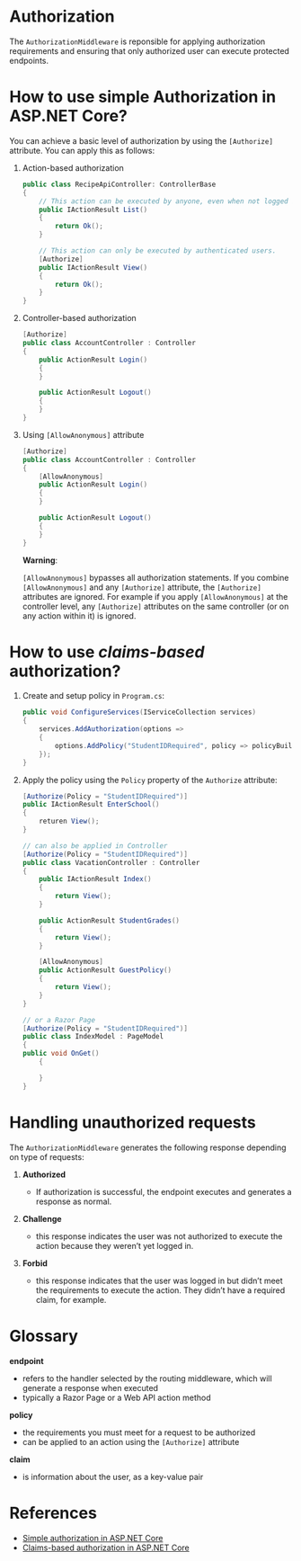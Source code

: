 # Authorization

The `AuthorizationMiddleware` is reponsible for applying authorization requirements and ensuring that only authorized user can execute protected endpoints.

# How to use simple Authorization in ASP.NET Core?

You can achieve a basic level of authorization by using the `[Authorize]` attribute. You can apply this as follows:

1. Action-based authorization

    ```C#
    public class RecipeApiController: ControllerBase
    {
        // This action can be executed by anyone, even when not logged in.
        public IActionResult List()
        {
            return Ok();
        }

        // This action can only be executed by authenticated users.
        [Authorize]
        public IActionResult View()
        {
            return Ok();
        }
    }
    ```

2. Controller-based authorization

    ```C#
    [Authorize]
    public class AccountController : Controller
    {
        public ActionResult Login()
        {
        }

        public ActionResult Logout()
        {
        }
    }
    ```

3. Using `[AllowAnonymous]` attribute

    ```C#
    [Authorize]
    public class AccountController : Controller
    {
        [AllowAnonymous]
        public ActionResult Login()
        {
        }

        public ActionResult Logout()
        {
        }
    }
    ```

    **Warning**:

    `[AllowAnonymous]` bypasses all authorization statements. If you combine `[AllowAnonymous]` and any `[Authorize]` attribute, the `[Authorize]` attributes are ignored. For example if you apply `[AllowAnonymous]` at the controller level, any `[Authorize]` attributes on the same controller (or on any action within it) is ignored.

# How to use _claims-based_ authorization?

1. Create and setup policy in `Program.cs`:

    ```C#
    public void ConfigureServices(IServiceCollection services)
    {
        services.AddAuthorization(options =>
        {
            options.AddPolicy("StudentIDRequired", policy => policyBuilder.RequireClaim("StudentID"));
        });
    }
    ```

2. Apply the policy using the `Policy` property of the `Authorize` attribute:

    ```C#
    [Authorize(Policy = "StudentIDRequired")]
    public IActionResult EnterSchool()
    {
        returen View();
    }

    // can also be applied in Controller
    [Authorize(Policy = "StudentIDRequired")]
    public class VacationController : Controller
    {
        public IActionResult Index()
        {
            return View();
        }

        public ActionResult StudentGrades()
        {
            return View();
        }

        [AllowAnonymous]
        public ActionResult GuestPolicy()
        {
            return View();
        }
    }

    // or a Razor Page
    [Authorize(Policy = "StudentIDRequired")]
    public class IndexModel : PageModel
    {
    public void OnGet()
        {

        }
    }
    ```


# Handling unauthorized requests

The `AuthorizationMiddleware` generates the following response depending on type of requests:

1. **Authorized**
    - If authorization is successful, the endpoint executes and generates a response as normal.

2. **Challenge**
    - this response indicates the user was not authorized to execute the
action because they weren’t yet logged in.

3. **Forbid**
    - this response indicates that the user was logged in but didn’t meet the
requirements to execute the action. They didn’t have a required claim, for
example.

# Glossary

**endpoint**
- refers to the handler selected by the routing middleware, which will generate a response when executed
- typically a Razor Page or a Web API action method

**policy**
- the requirements you must meet for a request to be authorized
- can be applied to an action using the `[Authorize]` attribute

**claim**
- is information about the user, as a key-value pair

# References
- [Simple authorization in ASP.NET Core](https://docs.microsoft.com/en-us/aspnet/core/security/authorization/simple?view=aspnetcore-6.0)
- [Claims-based authorization in ASP.NET Core](https://docs.microsoft.com/en-us/aspnet/core/security/authorization/claims?view=aspnetcore-6.0)